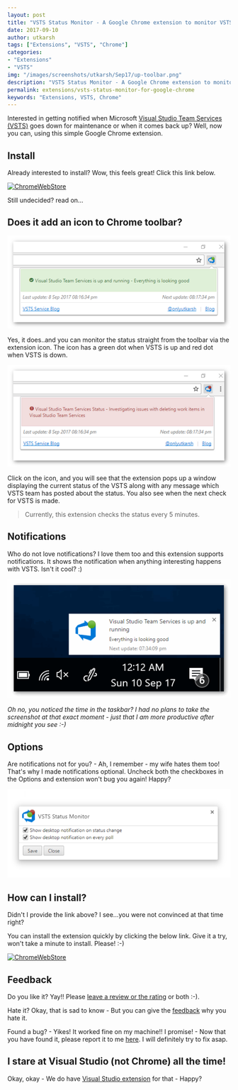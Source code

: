 ```yaml
---
layout: post
title: "VSTS Status Monitor - A Google Chrome extension to monitor VSTS Status"
date: 2017-09-10
author: utkarsh
tags: ["Extensions", "VSTS", "Chrome"]
categories:
- "Extensions"
- "VSTS"
img: "/images/screenshots/utkarsh/Sep17/up-toolbar.png"
description: "VSTS Status Monitor - A Google Chrome extension to monitor VSTS Status"
permalink: extensions/vsts-status-monitor-for-google-chrome
keywords: "Extensions, VSTS, Chrome"
---
```


Interested in getting notified when Microsoft [Visual Studio Team Services (VSTS)](https://visualstudio.com/vsts) goes down for maintenance or when it comes back up? Well, now you can, using this simple Google Chrome extension.

<!--more-->

## Install ##

Already interested to install? Wow, this feels great! Click this link below. 

[![ChromeWebStore](https://developer.chrome.com/webstore/images/ChromeWebStore_BadgeWBorder_v2_206x58.png)](https://chrome.google.com/webstore/detail/vsts-status-monitor/nofhmlpbeejfgdehmooehmdnpefjngej)

Still undecided? read on...

## Does it add an icon to Chrome toolbar? ##


![VSTSStatusMonitor-Up](/images/screenshots/utkarsh/Sep17/up-toolbar.png)

Yes, it does..and you can monitor the status straight from the toolbar via the extension icon. The icon has a green dot when VSTS is up and red dot when VSTS is down.

![VSTSStatusMonitor-Up](/images/screenshots/utkarsh/Sep17/down-toolbar.png)

Click on the icon, and you will see that the extension pops up a window displaying the current status of the VSTS along with any message which VSTS team has posted about the status. You also see when the next check for VSTS is made. 

> Currently, this extension checks the status every 5 minutes.


## Notifications ##

Who do not love notifications? I love them too and this extension supports notifications. It shows the notification when anything interesting happens with VSTS. Isn't it cool? :)

![VSTSStatusMonitor-Options](/images/screenshots/utkarsh/Sep17/notification-up.png)

*Oh no, you noticed the time in the taskbar? I had no plans to take the screenshot at that exact moment - just that I am more productive after midnight you see :-)*

## Options ##

Are notifications not for you? - Ah, I remember  - my wife hates them too! That's why I made notifications optional. Uncheck both the checkboxes in the Options and extension won't bug you again! Happy? 


![VSTSStatusMonitor-Options](/images/screenshots/utkarsh/Sep17/options.png)


## How can I install? ##

Didn't I provide the link above? I see...you were not convinced at that time right? 

You can install the extension quickly by clicking the below link. Give it a try, won't take a minute to install. Please! :-)

[![ChromeWebStore](https://developer.chrome.com/webstore/images/ChromeWebStore_BadgeWBorder_v2_206x58.png)](https://chrome.google.com/webstore/detail/vsts-status-monitor/nofhmlpbeejfgdehmooehmdnpefjngej)


## Feedback ##

Do you like it? Yay!! Please [leave a review or the rating](https://chrome.google.com/webstore/detail/vsts-status-monitor/nofhmlpbeejfgdehmooehmdnpefjngej/reviews?hl=en-US) or both :-). 

Hate it? Okay, that is sad to know - But you can give the [feedback](https://github.com/onlyutkarsh/VSTSStatusMonitorChrome/issues) why you hate it. 

Found a bug? - Yikes! It worked fine on my machine!! I promise! - Now that you have found it, please report it to me [here](https://github.com/onlyutkarsh/VSTSStatusMonitorChrome/issues). I will definitely try to fix asap.


## I stare at Visual Studio (not Chrome) all the time! ##

Okay, okay - We do have [Visual Studio extension](http://bit.ly/2xnG4jG) for that - Happy?


